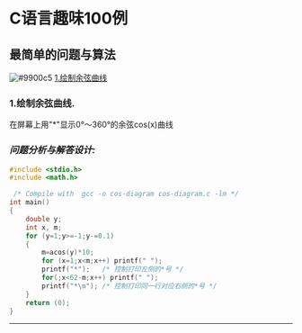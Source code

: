 # C语言趣味100例
## 最简单的问题与算法
![#9900c5](https://placehold.it/15/9900c5?text=+)  [1.绘制余弦曲线](#1)

### 1.绘制余弦曲线.
在屏幕上用"\*"显示0°～360°的余弦cos(x)曲线
### *问题分析与解答设计:* 
```C
#include <stdio.h>
#include <math.h>

 /* Compile with  gcc -o cos-diagram cos-diagram.c -lm */
int main()
{
    double y;
    int x, m;
    for (y=1;y>=-1;y-=0.1)
    {
        m=acos(y)*10;
        for (x=1;x<m;x++) printf(" ");
        printf("*");   /* 控制打印左侧的*号 */
        for(;x<62-m;x++) printf(" ");
        printf("*\n"); /* 控制打印同一行对应右侧的*号 */
    }
    return (0);
}
```
---

